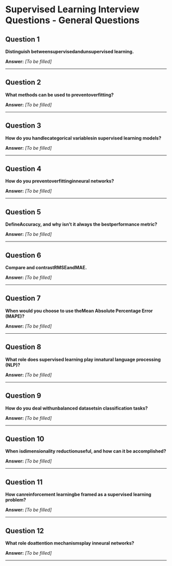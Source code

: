 # Supervised Learning Interview Questions - General Questions

## Question 1

**Distinguish betweensupervisedandunsupervised learning.**

**Answer:** _[To be filled]_

---

## Question 2

**What methods can be used to preventoverfitting?**

**Answer:** _[To be filled]_

---

## Question 3

**How do you handlecategorical variablesin supervised learning models?**

**Answer:** _[To be filled]_

---

## Question 4

**How do you preventoverfittinginneural networks?**

**Answer:** _[To be filled]_

---

## Question 5

**DefineAccuracy, and why isn’t it always the bestperformance metric?**

**Answer:** _[To be filled]_

---

## Question 6

**Compare and contrastRMSEandMAE.**

**Answer:** _[To be filled]_

---

## Question 7

**When would you choose to use theMean Absolute Percentage Error (MAPE)?**

**Answer:** _[To be filled]_

---

## Question 8

**What role does supervised learning play innatural language processing (NLP)?**

**Answer:** _[To be filled]_

---

## Question 9

**How do you deal withunbalanced datasetsin classification tasks?**

**Answer:** _[To be filled]_

---

## Question 10

**When isdimensionality reductionuseful, and how can it be accomplished?**

**Answer:** _[To be filled]_

---

## Question 11

**How canreinforcement learningbe framed as a supervised learning problem?**

**Answer:** _[To be filled]_

---

## Question 12

**What role doattention mechanismsplay inneural networks?**

**Answer:** _[To be filled]_

---

